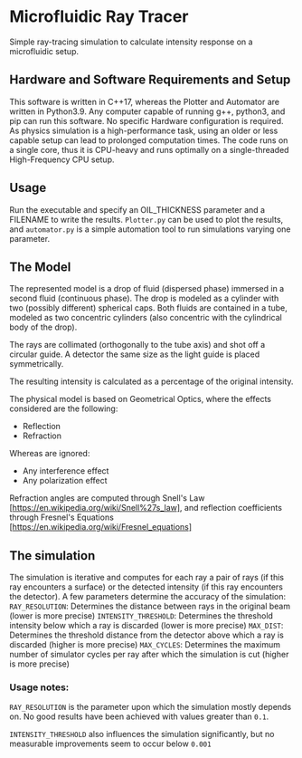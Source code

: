 # Microfluidic Ray Tracer
Simple ray-tracing simulation to calculate intensity response on a microfluidic setup.

## Hardware and Software Requirements and Setup
This software is written in C++17, whereas the Plotter and Automator are written in Python3.9.
Any computer capable of running g++, python3, and pip can run this software. No specific Hardware configuration is required.
As physics simulation is a high-performance task, using an older or less capable setup can lead to prolonged computation times.
The code runs on a single core, thus it is CPU-heavy and runs optimally on a single-threaded High-Frequency CPU setup.


## Usage
Run the executable and specify an OIL_THICKNESS parameter and a FILENAME to write the results.
```Plotter.py``` can be used to plot the results, and ```automator.py``` is a simple automation tool to run simulations varying one parameter.

## The Model
The represented model is a drop of fluid (dispersed phase) immersed in a second fluid (continuous phase).
The drop is modeled as a cylinder with two (possibly different) spherical caps.
Both fluids are contained in a tube, modeled as two concentric cylinders (also concentric with the cylindrical body of the drop).

The rays are collimated (orthogonally to the tube axis) and shot off a circular guide.
A detector the same size as the light guide is placed symmetrically.

The resulting intensity is calculated as a percentage of the original intensity.

The physical model is based on Geometrical Optics, where the effects considered are the following:
- Reflection
- Refraction

Whereas are ignored:
- Any interference effect
- Any polarization effect

Refraction angles are computed through Snell's Law [https://en.wikipedia.org/wiki/Snell%27s_law], and reflection coefficients through Fresnel's Equations [https://en.wikipedia.org/wiki/Fresnel_equations]

## The simulation
The simulation is iterative and computes for each ray a pair of rays (if this ray encounters a surface) or the detected intensity (if this ray encounters the detector).
A few parameters determine the accuracy of the simulation:
```RAY_RESOLUTION```: Determines the distance between rays in the original beam (lower is more precise)
```INTENSITY_THRESHOLD```: Determines the threshold intensity below which a ray is discarded (lower is more precise)
```MAX_DIST```: Determines the threshold distance from the detector above which a ray is discarded (higher is more precise)
```MAX_CYCLES```: Determines the maximum number of simulator cycles per ray after which the simulation is cut (higher is more precise)

### Usage notes:
```RAY_RESOLUTION``` is the parameter upon which the simulation mostly depends on. No good results have been achieved with values greater than ```0.1```.

```INTENSITY_THRESHOLD``` also influences the simulation significantly, but no measurable improvements seem to occur below ```0.001```

